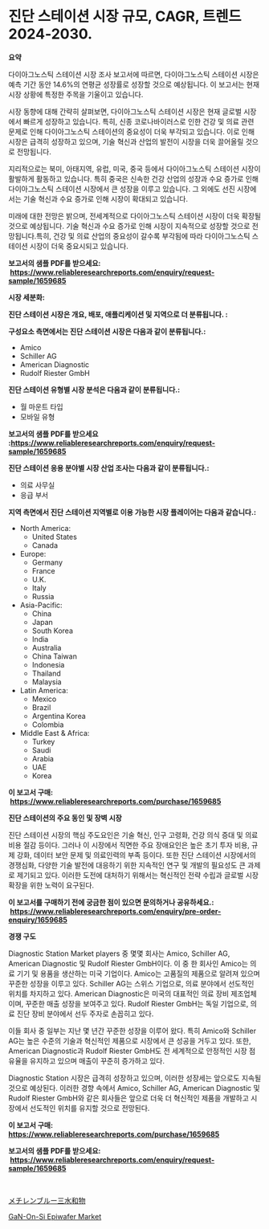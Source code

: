 <p><h1>진단 스테이션 시장 규모, CAGR, 트렌드 2024-2030.</h1></p><p><strong>요약</strong></p>
<p><p>다이아그노스틱 스테이션 시장 조사 보고서에 따르면, 다이아그노스틱 스테이션 시장은 예측 기간 동안 14.6%의 연평균 성장률로 성장할 것으로 예상됩니다. 이 보고서는 현재 시장 상황에 특정한 주목을 기울이고 있습니다.</p><p>시장 동향에 대해 간략히 살펴보면, 다이아그노스틱 스테이션 시장은 현재 글로벌 시장에서 빠르게 성장하고 있습니다. 특히, 신종 코로나바이러스로 인한 건강 및 의료 관련 문제로 인해 다이아그노스틱 스테이션의 중요성이 더욱 부각되고 있습니다. 이로 인해 시장은 급격히 성장하고 있으며, 기술 혁신과 산업의 발전이 시장을 더욱 끌어올릴 것으로 전망됩니다.</p><p>지리적으로는 북미, 아태지역, 유럽, 미국, 중국 등에서 다이아그노스틱 스테이션 시장이 활발하게 활동하고 있습니다. 특히 중국은 신속한 건강 산업의 성장과 수요 증가로 인해 다이아그노스틱 스테이션 시장에서 큰 성장을 이루고 있습니다. 그 외에도 선진 시장에서는 기술 혁신과 수요 증가로 인해 시장이 확대되고 있습니다.</p><p>미래에 대한 전망은 밝으며, 전세계적으로 다이아그노스틱 스테이션 시장이 더욱 확장될 것으로 예상됩니다. 기술 혁신과 수요 증가로 인해 시장이 지속적으로 성장할 것으로 전망됩니다.특히, 건강 및 의료 산업의 중요성이 갈수록 부각됨에 따라 다이아그노스틱 스테이션 시장이 더욱 중요시되고 있습니다.</p></p>
<p><strong>보고서의 샘플 PDF를 받으세요: &nbsp;<a href="https://www.reliableresearchreports.com/enquiry/request-sample/1659685">https://www.reliableresearchreports.com/enquiry/request-sample/1659685</a></strong></p>
<p><strong>시장 세분화:</strong></p>
<p><strong> 진단 스테이션 시장은 개요, 배포, 애플리케이션 및 지역으로 더 분류됩니다. :</strong></p>
<p><strong>구성요소 측면에서는 진단 스테이션 시장은 다음과 같이 분류됩니다.:</strong></p>
<p><ul><li>Amico</li><li>Schiller AG</li><li>American Diagnostic</li><li>Rudolf Riester GmbH</li></ul></p>
<p><strong> 진단 스테이션 유형별 시장 분석은 다음과 같이 분류됩니다.:</strong></p>
<p><ul><li>월 마운트 타입</li><li>모바일 유형</li></ul></p>
<p><strong>보고서의 샘플 PDF를 받으세요 :<a href="https://www.reliableresearchreports.com/enquiry/request-sample/1659685">https://www.reliableresearchreports.com/enquiry/request-sample/1659685</a></strong></p>
<p><strong> 진단 스테이션 응용 분야별 시장 산업 조사는 다음과 같이 분류됩니다.:</strong></p>
<p><ul><li>의료 사무실</li><li>응급 부서</li></ul></p>
<p><strong>지역 측면에서 진단 스테이션 지역별로 이용 가능한 시장 플레이어는 다음과 같습니다.:</strong></p>
<p><ul>
    <li>
        North America:
        <ul>
            <li>United States</li>
            <li>Canada</li>
        </ul>
    </li>
    <li>
        Europe:
        <ul>
            <li>Germany</li>
            <li>France</li>
            <li>U.K.</li>
            <li>Italy</li>
            <li>Russia</li>
        </ul>
    </li>
    <li>
        Asia-Pacific:
        <ul>
            <li>China</li>
            <li>Japan</li>
            <li>South Korea</li>
            <li>India</li>
            <li>Australia</li>
            <li>China Taiwan</li>
            <li>Indonesia</li>
            <li>Thailand</li>
            <li>Malaysia</li>
        </ul>
    </li>
    <li>
        Latin America:
        <ul>
            <li>Mexico</li>
            <li>Brazil</li>
            <li>Argentina Korea</li>
            <li>Colombia</li>
        </ul>
    </li>
    <li>
        Middle East & Africa:
        <ul>
            <li>Turkey</li>
            <li>Saudi</li>
            <li>Arabia</li>
            <li>UAE</li>
            <li>Korea</li>
        </ul>
    </li>
    </ul></p>
<p><strong>이 보고서 구매: &nbsp;<a href="https://www.reliableresearchreports.com/purchase/1659685">https://www.reliableresearchreports.com/purchase/1659685</a></strong></p>
<p><strong>진단 스테이션의 주요 동인 및 장벽 시장</strong></p>
<p><p>진단 스테이션 시장의 핵심 주도요인은 기술 혁신, 인구 고령화, 건강 의식 증대 및 의료 비용 절감 등이다. 그러나 이 시장에서 직면한 주요 장애요인은 높은 초기 투자 비용, 규제 강화, 데이터 보안 문제 및 의료인력의 부족 등이다. 또한 진단 스테이션 시장에서의 경쟁심화, 다양한 기술 발전에 대응하기 위한 지속적인 연구 및 개발의 필요성도 큰 과제로 제기되고 있다. 이러한 도전에 대처하기 위해서는 혁신적인 전략 수립과 글로벌 시장 확장을 위한 노력이 요구된다.</p></p>
<p><strong>이 보고서를 구매하기 전에 궁금한 점이 있으면 문의하거나 공유하세요.: &nbsp;<a href="https://www.reliableresearchreports.com/enquiry/pre-order-enquiry/1659685">https://www.reliableresearchreports.com/enquiry/pre-order-enquiry/1659685</a></strong></p>
<p><strong>경쟁 구도</strong></p>
<p><p>Diagnostic Station Market players 중 몇몇 회사는 Amico, Schiller AG, American Diagnostic 및 Rudolf Riester GmbH이다. 이 중 한 회사인 Amico는 의료 기기 및 용품을 생산하는 미국 기업이다. Amico는 고품질의 제품으로 알려져 있으며 꾸준한 성장을 이루고 있다. Schiller AG는 스위스 기업으로, 의료 분야에서 선도적인 위치를 차지하고 있다. American Diagnostic은 미국의 대표적인 의료 장비 제조업체이며, 꾸준한 매출 성장을 보여주고 있다. Rudolf Riester GmbH는 독일 기업으로, 의료 진단 장비 분야에서 선두 주자로 손꼽히고 있다.</p><p>이들 회사 중 일부는 지난 몇 년간 꾸준한 성장을 이루어 왔다. 특히 Amico와 Schiller AG는 높은 수준의 기술과 혁신적인 제품으로 시장에서 큰 성공을 거두고 있다. 또한, American Diagnostic과 Rudolf Riester GmbH도 전 세계적으로 안정적인 시장 점유율을 유지하고 있으며 매출이 꾸준히 증가하고 있다.</p><p>Diagnostic Station 시장은 급격히 성장하고 있으며, 이러한 성장세는 앞으로도 지속될 것으로 예상된다. 이러한 경향 속에서 Amico, Schiller AG, American Diagnostic 및 Rudolf Riester GmbH와 같은 회사들은 앞으로 더욱 더 혁신적인 제품을 개발하고 시장에서 선도적인 위치를 유지할 것으로 전망된다.</p></p>
<p><strong>이 보고서 구매: &nbsp; <a href="https://www.reliableresearchreports.com/purchase/1659685">https://www.reliableresearchreports.com/purchase/1659685</a></strong></p>
<p><strong>보고서의 샘플 PDF를 받으세요: &nbsp;<a href="https://www.reliableresearchreports.com/enquiry/request-sample/1659685">https://www.reliableresearchreports.com/enquiry/request-sample/1659685</a></strong><strong></strong></p>
<p>&nbsp;</p>
<p><p><a href="https://github.com/ppmazlotr77499/Market-Research-Report-List-1/blob/main/562515413808.md">メチレンブルー三水和物</a></p><p><a href="https://github.com/GroverBarry/Market-Research-Report-List-4/blob/main/gan-on-si-epiwafer-market.md">GaN-On-Si Epiwafer Market</a></p></p>
